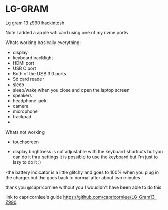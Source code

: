 # LG-GRAM

Lg gram 13 z990 hackintosh

Note I added a apple wifi card using one of my nvme ports



Whats working
basically everything:

- display
- keyboard backlight
- HDMI port
- USB C port
- Both of the USB 3.0 ports
- Sd card reader
- sleep
- sleep/wake when you close and open the laptop screen
- speakers
- headphone jack
- camera
- microphone
- trackpad
-

Whats not working

- touchscreen

- display brightness is not adjustable with the keyboard shortcuts but you can do it thru settings
it is possible to use the keyboard but I'm just to lazy to do it :)

-the battery indicator is a little glitchy and goes to 100% when you plug in the charger but the goes back to normal after about two minutes





thank you @capricornlee without you I woudldn't have been able to do this

link to capricornlee's guide
https://github.com/capricornlee/LG-Gram13-Z990
